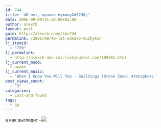 ```yaml
---
id: 744
title: '40 лет, однако мужику&#8230;'
date: 2006-09-09T11:50:00+02:00
author: alexrb
layout: post
guid: http://alexrb.name/?p=744
permalink: /2006/09/40-let-odnako-muzhyku/
lj_itemid:
  - "739"
lj_permalink:
  - http://alexrb-aka-ral.livejournal.com/189382.html
lj_current_mood:
  - awake
lj_current_music:
  - 'When I Know You Will Too - Buildings (Drone Zone: Atmospheri'
post_views_count:
  - "3"
categories:
  - Lost-and-found
tags:
  - др
---
```

а как выглядит &#8211;![](http://ia.imdb.com/media/imdb/01/I/83/17/38m.jpg)